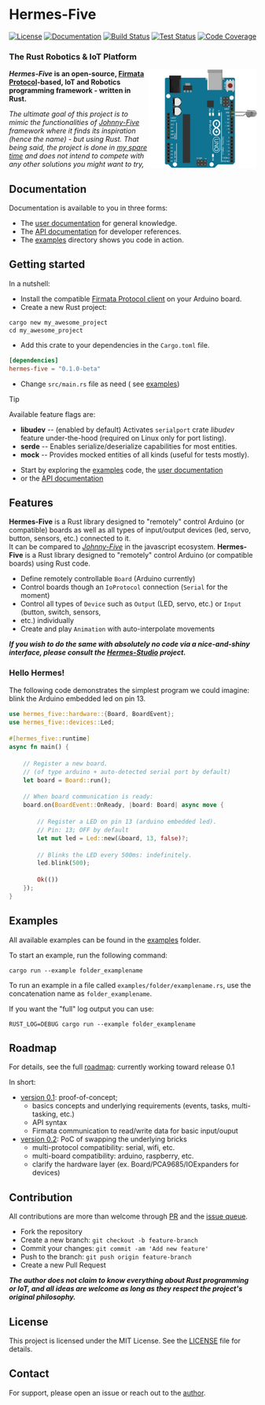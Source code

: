 # Hermes-Five

[![License](https://img.shields.io/github/license/dclause/hermes-five?color=success)](/LICENSE)
[![Documentation](https://img.shields.io/badge/documentation-_online-success)](https://dclause.github.io/hermes-five/)
[![Build Status](https://github.com/dclause/hermes-five/workflows/Build/badge.svg)](https://github.com/dclause/hermes-five/actions/workflows/build.yml)
[![Test Status](https://github.com/dclause/hermes-five/workflows/Test/badge.svg)](https://github.com/dclause/hermes-five/actions/workflows/test.yml)
[![Code Coverage](https://codecov.io/gh/dclause/hermes-five/graph/badge.svg?token=KF8EFDUQ7A)](https://codecov.io/gh/dclause/hermes-five)

### The Rust Robotics & IoT Platform

<img align="right" style="height:200px" alt="Schema sample of blinking led using Arduino UNO" src="/docs/public/examples/led/led-blink.gif?raw=true" />

**_Hermes-Five_ is an open-source, [Firmata Protocol](https://github.com/firmata/protocol)-based, IoT and Robotics
programming framework - written in Rust.**

_The ultimate goal of this project is to mimic the functionalities of [Johnny-Five](https://johnny-five.io/) framework
where it finds its inspiration (hence the name) - but using Rust. That being said, the project is done
in [my spare time](https://github.com/dclause) and
does not intend
to compete with any other solutions you might want to try,_

## Documentation

Documentation is available to you in three forms:

- The [user documentation](https://dclause.github.io/hermes-five) for general knowledge.
- The [API documentation](https://docs.rs/hermes-five/latest) for developer references.
- The [examples](https://github.com/dclause/hermes-five/tree/develop/hermes-five/examples) directory shows you code in
  action.

## Getting started

In a nutshell:

- Install the
  compatible [Firmata Protocol client](https://github.com/firmata/arduino/blob/main/examples/StandardFirmataPlus/StandardFirmataPlus.ino)
  on your Arduino board.
- Create a new Rust project:

```shell
cargo new my_awesome_project
cd my_awesome_project
```

- Add this crate to your dependencies in the `Cargo.toml` file.

```toml
[dependencies]
hermes-five = "0.1.0-beta"
```

- Change `src/main.rs` file as need (
  see [examples](https://github.com/dclause/hermes-five/tree/develop/hermes-five/examples))

> [!TIP]
> Available feature flags are:
>   - **libudev** -- (enabled by default) Activates `serialport` crate _libudev_ feature under-the-hood (required on
      Linux only for port listing).
>   - **serde** -- Enables serialize/deserialize capabilities for most entities.
>   - **mock** -- Provides mocked entities of all kinds (useful for tests mostly).

- Start by exploring the [examples](https://github.com/dclause/hermes-five/tree/develop/hermes-five/examples) code,
  the [user documentation](https://dclause.github.io/hermes-five)
- or the [API documentation](https://docs.rs/hermes-five/latest)

## Features

**Hermes-Five** is a Rust library designed to "remotely" control Arduino (or compatible) boards as well as all types of
input/output devices (led, servo, button, sensors, etc.) connected to it. <br/>
It can be compared to _[Johnny-Five](https://johnny-five.io/)_ in the javascript ecosystem.
**Hermes-Five** is a Rust library designed to "remotely" control Arduino (or compatible boards) using Rust code.

* Define remotely controllable `Board` (Arduino currently)
* Control boards though an `IoProtocol` connection (`Serial` for the moment)
* Control all types of `Device` such as `Output` (LED, servo, etc.) or `Input` (button, switch, sensors,
* etc.) individually
* Create and play `Animation` with auto-interpolate movements

**_If you wish to do the same with absolutely no code via a nice-and-shiny interface, please consult
the [Hermes-Studio](https://github.com/dclause/hermes-studio) project._**

### Hello Hermes!

The following code demonstrates the simplest program we could imagine: blink the Arduino embedded led on pin 13.

```rust
use hermes_five::hardware::{Board, BoardEvent};
use hermes_five::devices::Led;

#[hermes_five::runtime]
async fn main() {

    // Register a new board.
    // (of type arduino + auto-detected serial port by default)
    let board = Board::run();

    // When board communication is ready:
    board.on(BoardEvent::OnReady, |board: Board| async move {

        // Register a LED on pin 13 (arduino embedded led).
        // Pin: 13; OFF by default
        let mut led = Led::new(&board, 13, false)?;

        // Blinks the LED every 500ms: indefinitely.
        led.blink(500);

        Ok(())
    });
}
```

## Examples

All available examples can be found in
the [examples](https://github.com/dclause/hermes-five/tree/develop/hermes-five/examples) folder.

To start an example, run the following command:

```
cargo run --example folder_examplename
```

To run an example in a file called `examples/folder/examplename.rs`, use the concatenation name
as `folder_examplename`.

If you want the "full" log output you can use:

```
RUST_LOG=DEBUG cargo run --example folder_examplename
```

## Roadmap

For details, see the full [roadmap](/roadmap.md): currently working
toward release 0.1

In short:

- [version 0.1](/roadmap.md#release-version-01): proof-of-concept;
    - basics concepts and underlying requirements (events, tasks, multi-tasking, etc.)
    - API syntax
    - Firmata communication to read/write data for basic input/ouput
- [version 0.2](/roadmap.md#release-version-02): PoC of swapping the underlying bricks
    - multi-protocol compatibility: serial, wifi, etc.
    - multi-board compatibility: arduino, raspberry, etc.
    - clarify the hardware layer (ex. Board/PCA9685/IOExpanders for devices)

## Contribution

All contributions are more than welcome through [PR](https://github.com/dclause/hermes-five/pulls) and
the [issue queue](https://github.com/dclause/hermes-five/issues).

- Fork the repository
- Create a new branch: `git checkout -b feature-branch`
- Commit your changes: `git commit -am 'Add new feature'`
- Push to the branch: `git push origin feature-branch`
- Create a new Pull Request

**_The author does not claim to know everything about Rust programming or IoT, and all ideas are welcome as long as they
respect the project's original philosophy._**

## License

This project is licensed under the MIT License. See
the [LICENSE](/LICENSE) file for details.

## Contact

For support, please open an issue or reach out to the [author](https://github.com/dclause).